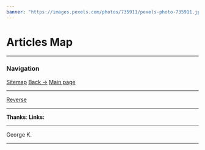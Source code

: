 ```yaml
---
banner: "https://images.pexels.com/photos/735911/pexels-photo-735911.jpeg?auto=compress&cs=tinysrgb&dpr=2&h=750&w=1260"
---
```


# Articles Map
---
### Navigation
[Sitemap](./site_map.md)
[Back ->](./site_map.md)
[Main page](README.md)

----
[Reverse](./Reverse/!reverse_template.md)


---
**Thanks**:
**Links:**


---
George K.

---